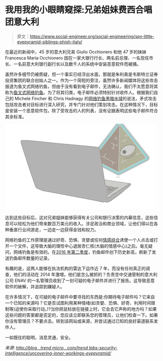 # 我用我的小眼睛窥探:兄弟姐妹费西合唱团意大利

> 原文：<https://www.social-engineer.org/social-engineering/spy-little-eyepyramid-siblings-phish-italy/>

在最近的新闻中，45 岁的意大利兄弟 Giulio Occhionero 和他 47 岁的妹妹 Francesca Maria Occhionero 因在一家大银行行长、两名前总理、一名现任市长、一名前意大利银行副行长以及数千人的系统中安装恶意软件而被捕。

虽然许多细节仍被质疑，但一个事实已经浮出水面，那就是朱利奥是韦斯特兰证券投资集团的联合创始人之一。作为一个简短的旁注，虽然许多新闻媒体将这些攻击报道为鱼叉式网络钓鱼，但由于没有看到电子邮件，无法确认，我们不太愿意将其称为[鱼叉式网络钓鱼](https://www.social-engineer.org/framework/attack-vectors/phishing-attacks-2/)。为了将其归类，电子邮件必须特别针对收件人。根据我们自己的 Michele Fincher 和 Chris Hadnagy 的[网络钓鱼黑暗水域](https://www.amazon.com/gp/product/1118958470/ref=as_li_qf_sp_asin_il_tl?ie=UTF8&tag=socialenginee-20&camp=1789&creative=9325&linkCode=as2&creativeASIN=1118958470&linkId=4ec2ff6ef2e74b35cc2022bedd227b3b)的说法，矛式攻击包括攻击者对目标进行深入研究，并专门针对他们策划攻击。在这种情况下，目标是安装一个恶意软件包，除了受攻击的人的列表，没有证据表明这些电子邮件符合其余标准。

![I Spy With My Little EyePyramid: Siblings Phish Italy](img/daf42b0a81f63fb69d6b7969c86cd0c4.png)

达到这些目标后，这对兄弟姐妹能够获得有关公司和银行决策的内幕信息，这些信息可以轻松为他们带来数百万美元的收入。涉足政治和商业领域，让他们得以在各种垂直行业间游走，一边走一边获得金钱和权力。

网络钓鱼的工作原理是通过好奇、恐惧、贪婪或任何[情感组合](https://www.social-engineer.org/framework/influencing-others/influence-tactics/)诱使一个人点击或打开一个文件，这导致大脑的理性中心退居杏仁核(大脑的情感中心)之后。毫无疑问，网络钓鱼是有效的。在[2016 年第二季度](https://docs.apwg.org/reports/apwg_trends_report_q2_2016.pdf)，钓鱼邮件创下历史新高，刷新了发送钓鱼邮件数量的记录。

有趣的是，这两人能够在执法机构的雷达下运作近 7 年，而没有任何真正的调查，他们的活动在 2014 年激增。他们是怎么被抓的？负责空中交通管制的意大利公司 ENAV 的一名管理员收到了一封可疑的电子邮件并进行了报告。这导致恶意软件的破解，并追踪到嫌疑人。

在许多情况下，在可疑的电子邮件中要寻找的东西是:你期待电子邮件吗？它来自一个已知的来源吗？它是否试图利用某种情绪(如贪婪、恐惧、好奇、利用时间限制等)迫使你采取行动。)?当你把鼠标放在链接上时，它会去它声称的地方吗？如果这些问题的答案都是否定的，您应该立即联系您的管理员，让他们检查一下。如果你没有管理员？不要点击。转到该网站或来源，并尝试通过已知的良好渠道联系发件人。

一如既往的聪明，消息灵通，安全。

*来源:*
*[http://blog . trend micro . com/trend labs-security-intelligence/uncovering-inner-workings-eyepyramid/](http://blog.trendmicro.com/trendlabs-security-intelligence/uncovering-inner-workings-eyepyramid/)*